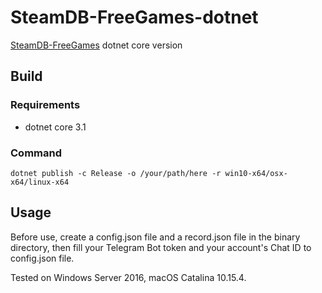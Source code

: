 # SteamDB-FreeGames-dotnet
 [SteamDB-FreeGames](https://github.com/azhuge233/SteamDB-FreeGames) dotnet core version

## Build

### Requirements

- dotnet core 3.1

### Command

```
dotnet publish -c Release -o /your/path/here -r win10-x64/osx-x64/linux-x64
```

## Usage

Before use, create a config.json file and a record.json file in the binary directory, then fill your Telegram Bot token and your account's Chat ID to config.json file.

Tested on Windows Server 2016, macOS Catalina 10.15.4.


